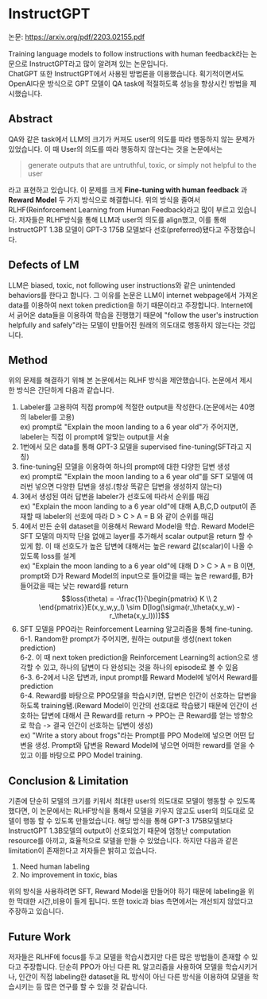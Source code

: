# InstructGPT
논문: https://arxiv.org/pdf/2203.02155.pdf

Training language models to follow instructions with human feedback라는 논문으로 InstructGPT라고 많이 알려져 있는 논문입니다.  
ChatGPT 또한 InstructGPT에서 사용된 방법론을 이용했습니다. 획기적이면서도 OpenAI다운 방식으로 GPT 모델이 QA task에 적절하도록 성능을 향상시킨 방법을 제시했습니다.  

## Abstract
QA와 같은 task에서 LLM의 크기가 커져도 user의 의도를 따라 행동하지 않는 문제가 있었습니다. 이 때 User의 의도를 따라 행동하지 않는다는 것을 논문에서는
> generate outputs that are untruthful, toxic, or simply not helpful to the user  

라고 표현하고 있습니다. 이 문제를 크게 **Fine-tuning with human feedback** 과 **Reward Model** 두 가지 방식으로 해결합니다. 위의 방식을 줄여서 RLHF(Reinforcement Learning from Human Feedback)라고 많이 부르고 있습니다. 저자들은 RLHF방식을 통해 LLM과 user의 의도를 align했고, 이를 통해 InstructGPT 1.3B 모델이 GPT-3 175B 모델보다 선호(preferred)됐다고 주장했습니다.

## Defects of LM
LLM은 biased, toxic, not following user instructions와 같은 unintended behaviors를 한다고 합니다. 그 이유를 논문은 LLM이 internet webpage에서 가져온 data를 이용하여 next token prediction을 하기 때문이라고 주장합니다. Internet에서 긁어온 data들을 이용하여 학습을 진행했기 때문에 "follow the user's instruction helpfully and safely"라는 모델이 만들어진 원래의 의도대로 행동하지 않는다는 것입니다.

## Method
위의 문제를 해결하기 위해 본 논문에서는 RLHF 방식을 제안했습니다. 논문에서 제시한 방식은 간단하게 다음과 같습니다.  
1. Labeler를 고용하여 직접 promp에 적절한 output을 작성한다.(논문에서는 40명의 labeler를 고용)  
ex) prompt로 "Explain the moon landing to a 6 year old"가 주어지면, labeler는 직접 이 prompt에 알맞는 output을 서술
2. 1번에서 모은 data를 통해 GPT-3 모델을 supervised fine-tuning(SFT라고 지칭)
3. fine-tuning된 모델을 이용하여 하나의 prompt에 대한 다양한 답변 생성  
ex) prompt로 "Explain the moon landing to a 6 year old"를 SFT 모델에 여러번 넣으면 다양한 답변을 생성.(항상 똑같은 답변을 생성하지 않는다)
4. 3에서 생성된 여러 답변을 labeler가 선호도에 따라서 순위를 매김  
ex) "Explain the moon landing to a 6 year old"에 대해 A,B,C,D output이 존재할 때 labeler의 선호에 따라 D > C > A = B 와 같이 순위를 매김
5. 4에서 만든 순위 dataset을 이용해서 Reward Model을 학습. Reward Model은 SFT 모델의 마지막 단을 없애고 layer를 추가해서 scalar output을 return 할 수 있게 함. 이 때 선호도가 높은 답변에 대해서는 높은 reward 값(scalar)이 나올 수 있도록 loss를 설계  
ex) "Explain the moon landing to a 6 year old"에 대해 D > C > A = B 이면, prompt와 D가 Reward Model의 input으로 들어갔을 때는 높은 reward를, B가 들어갔을 때는 낮는 reward를 return  
$$loss(\theta) = -\frac{1}{\begin{pmatrix}
K \\ 2
\end{pmatrix}}E(x,y_w,y_l) \sim D[log(\sigma(r_\theta(x,y_w) - r_\theta(x,y_l)))]$$
6. SFT 모델을 PPO라는 Reinforcement Learning 알고리즘을 통해 fine-tuning.  
6-1. Random한 prompt가 주어지면, 원하는 output을 생성(next token prediction)  
6-2. 이 때 next token prediction을 Reinforcement Learning의 action으로 생각할 수 있고, 하나의 답변이 다 완성되는 것을 하나의 episode로 볼 수 있음  
6-3. 6-2에서 나온 답변과, input prompt를 Reward Model에 넣어서 Reward를 prediction  
6-4. Reward를 바탕으로 PPO모델을 학습시키면, 답변은 인간이 선호하는 답변을 하도록 training됌.(Reward Model이 인간의 선호대로 학습됐기 때문에 인간이 선호하는 답변에 대해서 큰 Reward를 return -> PPO는 큰 Reward를 얻는 방향으로 학습 -> 결국 인간이 선호하는 답변이 생성)  
ex) "Write a story about frogs"라는 Prompt를 PPO Model에 넣으면 어떤 답변을 생성. Prompt와 답변을 Reward Model에 넣으면 어떠한 reward를 얻을 수 있고 이를 바탕으로 PPO Model training.

## Conclusion & Limitation
기존에 단순히 모델의 크기를 키워서 최대한 user의 의도대로 모델이 행동할 수 있도록 했다면, 이 논문에서는 RLHF방식을 통해서 모델을 키우지 않고도 user의 의도대로 모델이 행동 할 수 있도록 만들었습니다. 해당 방식을 통해 GPT-3 175B모델보다 InstructGPT 1.3B모델의 output이 선호되었기 때문에 엄청난 computation resource를 아끼고, 효율적으로 모델을 만들 수 있었습니다. 하지만 다음과 같은 limitation이 존재한다고 저자들은 밝히고 있습니다.  
1. Need human labeling
2. No improvement in toxic, bias  

위의 방식을 사용하려면 SFT, Reward Model을 만들어야 하기 때문에 labeling을 위한 막대한 시간,비용이 들게 됩니다. 또한 toxic과 bias 측면에서는 개선되지 않았다고 주장하고 있습니다.

## Future Work
저자들은 RLHF에 focus를 두고 모델을 학습시켰지만 다른 많은 방법들이 존재할 수 있다고 주장합니다. 단순히 PPO가 아닌 다른 RL 알고리즘을 사용하여 모델을 학습시키거나, 인간이 직접 labeling한 dataset을 RL 방식이 아닌 다른 방식을 이용하여 모델을 학습시키는 등 많은 연구를 할 수 있을 것 같습니다.